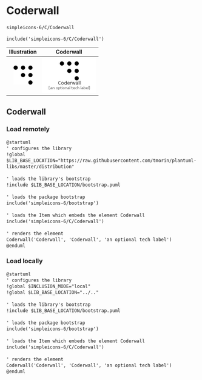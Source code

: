 # Coderwall


```text
simpleicons-6/C/Coderwall
```

```text
include('simpleicons-6/C/Coderwall')
```



| Illustration | Coderwall |
| :---: | :---: |
| ![illustration for Illustration](../../simpleicons-6/C/Coderwall.png) | ![illustration for Coderwall](../../simpleicons-6/C/Coderwall.Local.png) |




## Coderwall

### Load remotely
```plantuml
@startuml
' configures the library
!global $LIB_BASE_LOCATION="https://raw.githubusercontent.com/tmorin/plantuml-libs/master/distribution"

' loads the library's bootstrap
!include $LIB_BASE_LOCATION/bootstrap.puml

' loads the package bootstrap
include('simpleicons-6/bootstrap')

' loads the Item which embeds the element Coderwall
include('simpleicons-6/C/Coderwall')

' renders the element
Coderwall('Coderwall', 'Coderwall', 'an optional tech label')
@enduml
```

### Load locally
```plantuml
@startuml
' configures the library
!global $INCLUSION_MODE="local"
!global $LIB_BASE_LOCATION="../.."

' loads the library's bootstrap
!include $LIB_BASE_LOCATION/bootstrap.puml

' loads the package bootstrap
include('simpleicons-6/bootstrap')

' loads the Item which embeds the element Coderwall
include('simpleicons-6/C/Coderwall')

' renders the element
Coderwall('Coderwall', 'Coderwall', 'an optional tech label')
@enduml
```

